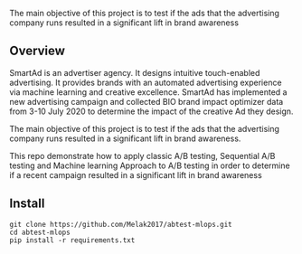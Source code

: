 The main objective of this project is to test if the ads that the advertising company runs resulted in a significant lift in brand awareness

## Overview

SmartAd is an advertiser agency. It designs intuitive touch-enabled advertising. It provides brands with an automated advertising experience via machine learning and creative excellence. SmartAd has implemented a new advertising campaign and collected BIO brand impact optimizer data from 3-10 July 2020 to determine the impact of the creative Ad they design.

The main objective of this project is to test if the ads that the advertising company runs resulted in a significant lift in brand awareness. 

This repo demonstrate how to apply classic A/B testing, Sequential A/B testing and Machine learning Approach to A/B testing in order to determine if a recent campaign resulted in a significant lift in brand awareness




## Install

```
git clone https://github.com/Melak2017/abtest-mlops.git
cd abtest-mlops
pip install -r requirements.txt